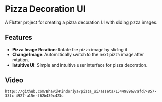 # Pizza Decoration UI

A Flutter project for creating a pizza decoration UI with sliding pizza images.

## Features

- **Pizza Image Rotation**: Rotate the pizza image by sliding it.
- **Change Image**: Automatically switch to the next pizza image after rotation.
- **Intuitive UI**: Simple and intuitive user interface for pizza decoration.

## Video
    https://github.com/BhavikPindoriya/pizza_ui/assets/154498968/afd74857-33fc-4927-a15e-f62b439c423c





